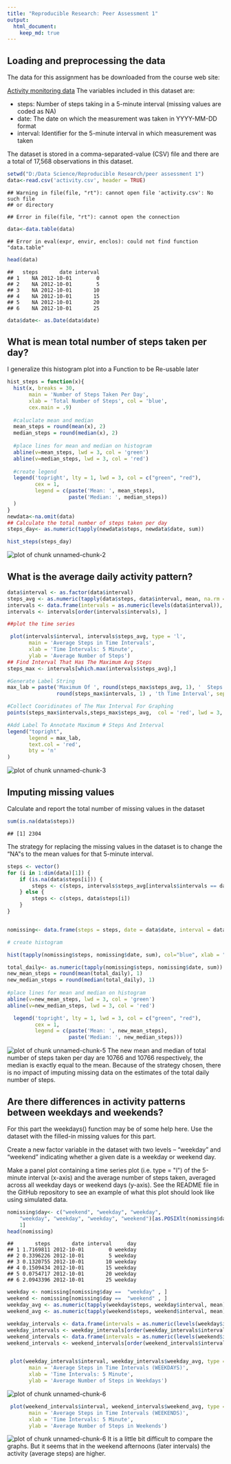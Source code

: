 ```yaml
---
title: "Reproducible Research: Peer Assessment 1"
output: 
  html_document:
    keep_md: true
---
```



## Loading and preprocessing the data

The data for this assignment has be downloaded from the course web site:
  
[Activity monitoring data](https://d396qusza40orc.cloudfront.net/repdata%2Fdata%2Factivity.zip)
The variables included in this dataset are:
  
- steps: Number of steps taking in a 5-minute interval (missing values are coded as NA)
- date: The date on which the measurement was taken in YYYY-MM-DD format
- interval: Identifier for the 5-minute interval in which measurement was taken

The dataset is stored in a comma-separated-value (CSV) file and there are a total of 17,568 observations in this dataset.


```r
setwd("D:/Data Science/Reproducible Research/peer assessment 1")
data<-read.csv('activity.csv', header = TRUE)
```

```
## Warning in file(file, "rt"): cannot open file 'activity.csv': No such file
## or directory
```

```
## Error in file(file, "rt"): cannot open the connection
```

```r
data<-data.table(data)
```

```
## Error in eval(expr, envir, enclos): could not find function "data.table"
```

```r
head(data)
```

```
##   steps       date interval
## 1    NA 2012-10-01        0
## 2    NA 2012-10-01        5
## 3    NA 2012-10-01       10
## 4    NA 2012-10-01       15
## 5    NA 2012-10-01       20
## 6    NA 2012-10-01       25
```

```r
data$date<- as.Date(data$date)
```


## What is mean total number of steps taken per day?

I generalize this histogram plot into a Function to be Re-usable later

```r
hist_steps = function(x){
  hist(x, breaks = 30, 
       main = 'Number of Steps Taken Per Day', 
       xlab = 'Total Number of Steps', col = 'blue',
       cex.main = .9)
  
  #caluclate mean and median
  mean_steps = round(mean(x), 2)
  median_steps = round(median(x), 2)
  
  #place lines for mean and median on histogram
  abline(v=mean_steps, lwd = 3, col = 'green')
  abline(v=median_steps, lwd = 3, col = 'red')
  
  #create legend
  legend('topright', lty = 1, lwd = 3, col = c("green", "red"),
         cex = 1, 
         legend = c(paste('Mean: ', mean_steps),
                    paste('Median: ', median_steps))
  )
}
newdata<-na.omit(data)
## Calculate the total number of steps taken per day
steps_day<- as.numeric(tapply(newdata$steps, newdata$date, sum))

hist_steps(steps_day)
```

![plot of chunk unnamed-chunk-2](figure/unnamed-chunk-2-1.png) 


## What is the average daily activity pattern?


```r
data$interval <- as.factor(data$interval)
steps_avg <- as.numeric(tapply(data$steps, data$interval, mean, na.rm = TRUE))
intervals <- data.frame(intervals = as.numeric(levels(data$interval)), steps_avg)
intervals <- intervals[order(intervals$intervals), ]

##plot the time series

 plot(intervals$interval, intervals$steps_avg, type = 'l',
       main = 'Average Steps in Time Intervals',
       xlab = 'Time Intervals: 5 Minute',
       ylab = 'Average Number of Steps')
## Find Interval That Has The Maximum Avg Steps
steps_max <- intervals[which.max(intervals$steps_avg),]

#Generate Label String
max_lab = paste('Maximum Of ', round(steps_max$steps_avg, 1), '  Steps On \n',
                round(steps_max$intervals, 1) , 'th Time Interval', sep = '')

#Collect Cooridinates of The Max Interval For Graphing
points(steps_max$intervals,steps_max$steps_avg,  col = 'red', lwd = 3, pch = 19)

#Add Label To Annotate Maximum # Steps And Interval
legend("topright",
       legend = max_lab,
       text.col = 'red',
       bty = 'n'
)
```

![plot of chunk unnamed-chunk-3](figure/unnamed-chunk-3-1.png) 


## Imputing missing values

Calculate and report the total number of missing values in the dataset 


```r
sum(is.na(data$steps))
```

```
## [1] 2304
```

The strategy for replacing the missing values in the dataset is to change the “NA"s to the mean values for that 5-minute interval.

```r
steps <- vector()
for (i in 1:dim(data)[1]) {
    if (is.na(data$steps[i])) {
        steps <- c(steps, intervals$steps_avg[intervals$intervals == data$interval[i]])
    } else {
        steps <- c(steps, data$steps[i])
    }
}


nomissing<- data.frame(steps = steps, date = data$date, interval = data$interval)

# create histogram

hist(tapply(nomissing$steps, nomissing$date, sum), col="blue", xlab = "Total daily steps", breaks = 20, main = "Total of steps taken per day")

total_daily<- as.numeric(tapply(nomissing$steps, nomissing$date, sum))
new_mean_steps = round(mean(total_daily), 1)
new_median_steps = round(median(total_daily), 1)
  
#place lines for mean and median on histogram
abline(v=new_mean_steps, lwd = 3, col = 'green')
abline(v=new_median_steps, lwd = 3, col = 'red')

  legend('topright', lty = 1, lwd = 3, col = c("green", "red"),
         cex = 1, 
         legend = c(paste('Mean: ', new_mean_steps),
                    paste('Median: ', new_median_steps)))
```

![plot of chunk unnamed-chunk-5](figure/unnamed-chunk-5-1.png) 
The new mean and median of total number of steps taken per day are 10766 and 10766 respectively, the median is exactly equal to the mean. Because of the strategy chosen, there is no impact of imputing missing data on the estimates of the total daily number of steps.



## Are there differences in activity patterns between weekdays and weekends?

For this part the weekdays() function may be of some help here. Use the dataset with the filled-in missing values for this part.

Create a new factor variable in the dataset with two levels – “weekday” and “weekend” indicating whether a given date is a weekday or weekend day.

Make a panel plot containing a time series plot (i.e. type = "l") of the 5-minute interval (x-axis) and the average number of steps taken, averaged across all weekday days or weekend days (y-axis). See the README file in the GitHub repository to see an example of what this plot should look like using simulated data.


```r
nomissing$day<- c("weekend", "weekday", "weekday", 
    "weekday", "weekday", "weekday", "weekend")[as.POSIXlt(nomissing$date)$wday + 
    1]
head(nomissing)
```

```
##       steps       date interval     day
## 1 1.7169811 2012-10-01        0 weekday
## 2 0.3396226 2012-10-01        5 weekday
## 3 0.1320755 2012-10-01       10 weekday
## 4 0.1509434 2012-10-01       15 weekday
## 5 0.0754717 2012-10-01       20 weekday
## 6 2.0943396 2012-10-01       25 weekday
```

```r
weekday <- nomissing[nomissing$day ==  "weekday" , ]
weekend <- nomissing[nomissing$day ==  "weekend" , ]
weekday_avg <- as.numeric(tapply(weekday$steps, weekday$interval, mean))
weekend_avg <- as.numeric(tapply(weekend$steps, weekend$interval, mean))

weekday_intervals <- data.frame(intervals = as.numeric(levels(weekday$interval)), weekday_avg)
weekday_intervals <- weekday_intervals[order(weekday_intervals$interval, decreasing = FALSE), ]
weekend_intervals <- data.frame(intervals = as.numeric(levels(weekend$interval)), weekend_avg)
weekend_intervals <- weekend_intervals[order(weekend_intervals$interval, decreasing = FALSE), ]


 plot(weekday_intervals$interval, weekday_intervals$weekday_avg, type = 'l',
       main = 'Average Steps in Time Intervals (WEEKDAYS)',
       xlab = 'Time Intervals: 5 Minute',
       ylab = 'Average Number of Steps in Weekdays')
```

![plot of chunk unnamed-chunk-6](figure/unnamed-chunk-6-1.png) 

```r
 plot(weekend_intervals$interval, weekend_intervals$weekend_avg, type = 'l',
       main = 'Average Steps in Time Intervals (WEEKENDS)',
       xlab = 'Time Intervals: 5 Minute',
       ylab = 'Average Number of Steps in Weekends')
```

![plot of chunk unnamed-chunk-6](figure/unnamed-chunk-6-2.png) 
It is a little bit difficult to compare the graphs. But it seems that in the weekend afternoons (later intervals) the activity (average steps) are higher. 
